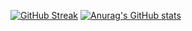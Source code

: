 [![GitHub Streak](https://streak-stats.demolab.com?user=bubylou&theme=catppuccin-mocha&hide_border=true)](https://git.io/streak-stats)
[![Anurag's GitHub stats](https://github-readme-stats.vercel.app/api?username=bubylou&bg_color=1e1e2e&text_color=cdd6f4&icon_color=cba6f7&title_color=94e2d5)](https://github.com/anuraghazra/github-readme-stats)
